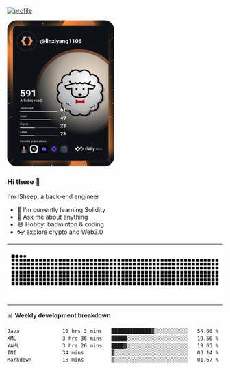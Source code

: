 [![profile](https://user-images.githubusercontent.com/54968314/208005045-e4b42f3b-833d-4242-bfcc-e764865553a2.svg)](https://www.calligrapher.ai/)

<a href="https://app.daily.dev/linziyang1106"><img src="/devcard.png" width="250" alt="ISheep's Dev Card"/></a>

### Hi there 🐏

I'm ISheep, a back-end engineer

- 🔭 I’m currently learning Solidity
- 💬 Ask me about anything
- 😄 Hobby: badminton & coding
- 👓 explore crypto and Web3.0

-------

![](https://raw.githubusercontent.com/ISheepp/ISheepp/output/github-contribution-grid-snake.svg)

-------

📊 **Weekly development breakdown**
<!--START_SECTION:waka-->

```txt
Java              10 hrs 3 mins   █████████████▓░░░░░░░░░░░   54.60 %
XML               3 hrs 36 mins   █████░░░░░░░░░░░░░░░░░░░░   19.56 %
YAML              3 hrs 26 mins   ████▓░░░░░░░░░░░░░░░░░░░░   18.63 %
INI               34 mins         ▓░░░░░░░░░░░░░░░░░░░░░░░░   03.14 %
Markdown          18 mins         ▒░░░░░░░░░░░░░░░░░░░░░░░░   01.67 %
```

<!--END_SECTION:waka-->

